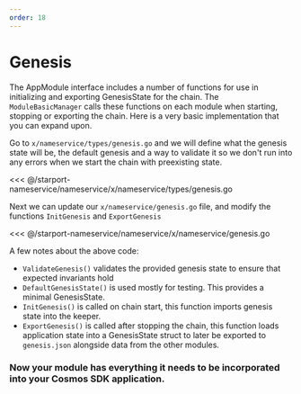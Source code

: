 ```yaml
---
order: 18
---
```


# Genesis

The AppModule interface includes a number of functions for use in initializing and exporting GenesisState for the chain. The `ModuleBasicManager` calls these functions on each module when starting, stopping or exporting the chain. Here is a very basic implementation that you can expand upon.

Go to `x/nameservice/types/genesis.go` and we will define what the genesis state will be, the default genesis and a way to validate it so we don't run into any errors when we start the chain with preexisting state.

<<< @/starport-nameservice/nameservice/x/nameservice/types/genesis.go

Next we can update our `x/nameservice/genesis.go` file, and modify the functions `InitGenesis` and `ExportGenesis`

<<< @/starport-nameservice/nameservice/x/nameservice/genesis.go

A few notes about the above code:

- `ValidateGenesis()` validates the provided genesis state to ensure that expected invariants hold
- `DefaultGenesisState()` is used mostly for testing. This provides a minimal GenesisState.
- `InitGenesis()` is called on chain start, this function imports genesis state into the keeper.
- `ExportGenesis()` is called after stopping the chain, this function loads application state into a GenesisState struct to later be exported to `genesis.json` alongside data from the other modules.

### Now your module has everything it needs to be incorporated into your Cosmos SDK application.
